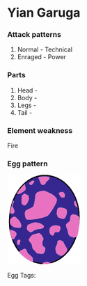 # Yian Garuga

### Attack patterns
1. Normal - Technical
2. Enraged - Power

### Parts
1. Head - 
2. Body - 
3. Legs - 
4. Tail - 

### Element weakness
Fire 

### Egg pattern
![image info](../assets/yian_garuga.png)

Egg Tags: 